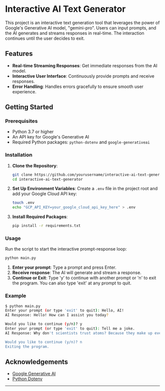 # Interactive AI Text Generator

This project is an interactive text generation tool that leverages the power of Google's Generative AI model, "gemini-pro". Users can input prompts, and the AI generates and streams responses in real-time. The interaction continues until the user decides to exit.

## Features

- **Real-time Streaming Responses**: Get immediate responses from the AI model.
- **Interactive User Interface**: Continuously provide prompts and receive responses.
- **Error Handling**: Handles errors gracefully to ensure smooth user experience.

## Getting Started

### Prerequisites

- Python 3.7 or higher
- An API key for Google's Generative AI
- Required Python packages: `python-dotenv` and `google-generativeai`

### Installation

1. **Clone the Repository**:
   ```sh
   git clone https://github.com/yourusername/interactive-ai-text-generator.git
   cd interactive-ai-text-generator
   ```

2. **Set Up Environment Variables**:
   Create a `.env` file in the project root and add your Google Cloud API key:
   ```sh
   touch .env
   echo "GCP_API_KEY=your_google_cloud_api_key_here" > .env
   ```

3. **Install Required Packages**:
   ```sh
   pip install -r requirements.txt
   ```

### Usage

Run the script to start the interactive prompt-response loop:
```sh
python main.py
```

1. **Enter your prompt**: Type a prompt and press Enter.
2. **Receive response**: The AI will generate and stream a response.
3. **Continue or Exit**: Type 'y' to continue with another prompt or 'n' to exit the program. You can also type 'exit' at any prompt to quit.

### Example

```sh
$ python main.py
Enter your prompt (or type 'exit' to quit): Hello, AI!
AI Response: Hello! How can I assist you today?

Would you like to continue (y/n)? y
Enter your prompt (or type 'exit' to quit): Tell me a joke.
AI Response: Why don't scientists trust atoms? Because they make up everything!

Would you like to continue (y/n)? n
Exiting the program.
```



## Acknowledgements

- [Google Generative AI](https://cloud.google.com/generative-ai)
- [Python Dotenv](https://github.com/theskumar/python-dotenv)

---
